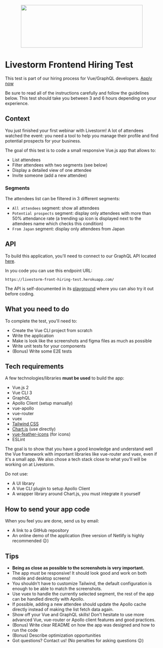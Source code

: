 <p align="center">
  <img width="400" height="140" src="https://upload.wikimedia.org/wikipedia/commons/c/c6/Logo-livestorm.svg">
</p>

# Livestorm Frontend Hiring Test

This test is part of our hiring process for Vue/GraphQL developers. [Apply now]()

Be sure to read all of the instructions carefully and follow the guidelines below. This test should take you between 3 and 6 hours depending on your experience.

## Context

You just finished your first webinar with Livestorm! A lot of attendees watched the event: you need a tool to help you manage their profile and find potential prospects for your business.

The goal of this test is to code a small responsive Vue.js app that allows to:

- List attendees
- Filter attendees with two segments (see below)
- Display a detailed view of one attendee
- Invite someone (add a new attendee)

### Segments

The attendees list can be filtered in 3 different segments:

- `All attendees` segment: show all attendees
- `Potential prospects` segment: display only attendees with more than 50% attendance rate (a trending up icon is displayed next to the attendees name which checks this condition)
- `From Japan` segment: display only attendees from Japan

## API

To build this application, you'll need to connect to our GraphQL API located [here](https://livestorm-front-hiring-test.herokuapp.com/).

In you code you can use this endpoint URL:

```
https://livestorm-front-hiring-test.herokuapp.com/
```

The API is self-documented in its [playground](https://livestorm-front-hiring-test.herokuapp.com/) where you can also try it out before coding.

## What you need to do

To complete the test, you'll need to:

- Create the Vue CLI project from scratch
- Write the application
- Make is look like the screenshots and figma files as much as possible
- Write unit tests for your components
- (Bonus) Write some E2E tests

## Tech requirements

A few technologies/libraries **must be used** to build the app:

- Vue.js 2
- Vue CLI 3
- GraphQL
- Apollo Client (setup manually)
- vue-apollo
- vue-router
- vuex
- [Tailwind CSS](https://tailwindcss.com/)
- [Chart.js](https://www.chartjs.org/) (use directly)
- [vue-feather-icons](https://github.com/egoist/vue-feather-icons) (for icons)
- ESLint

The goal is to show that you have a good knowledge and understand well the Vue framework with important libraries like vue-router and vuex, even if it's a small app. We also chose a tech stack close to what you'll will be working on at Livestorm.

Do not use:

- A UI library
- A Vue CLI plugin to setup Apollo Client
- A wrapper library around Chart.js, you must integrate it yourself

## How to send your app code

When you feel you are done, send us by email: 
- A link to a GitHub repository
- An online demo of the application (free version of Netlify is highly recommended 😉️)

## Tips

- **Being as close as possible to the screenshots is very important.**
- The app must be responsive! It should look good and work on both mobile and desktop screens!
- You shouldn't have to customize Tailwind, the default configuration is enough to be able to match the screenshots.
- Use vuex to handle the currently selected segment, the rest of the app can be handled directly with Apollo.
- If possible, adding a new attendee should update the Apollo cache directly instead of making the list fetch data again.
- Show off your Vue and GraphQL skills! Don't hesitate to use more advanced Vue, vue-router or Apollo client features and good practices.
- (Bonus) Write clear README on how the app was designed and how to run the code
- (Bonus) Describe optimization opportunities
- Got questions? Contact us! (No penalties for asking questions 😉️)
